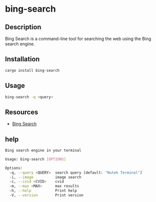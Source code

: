 # bing-search

## Description

Bing Search is a command-line tool for searching the web using the Bing search engine.

## Installation

```bash
cargo install bing-search
```

## Usage

```bash
bing-search -q <query>
```

## Resources

- [Bing Search](https://github.com/nutek-terminal/bing-search)

## help

```bash
Bing search engine in your terminal

Usage: bing-search [OPTIONS]

Options:
  -q, --query <QUERY>  search query [default: "Nutek Terminal"]
  -i, --image          image search
  -c, --cvid <CVID>    cvid
  -m, --max <MAX>      max results
  -h, --help           Print help
  -V, --version        Print version
```